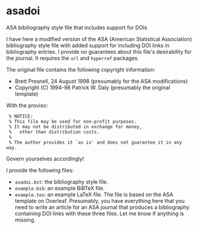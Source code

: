 # asadoi
ASA bibiliography style file that includes support for DOIs

I have here a modified version of the ASA (American Statistical Association) bibliography style file with added support for including DOI links in bibliography entries. I provide no guarantees about this file's desirability for the journal. It requires the `url` and `hyperref` packages.

The original file contains the following copyright information:

* Brett Presnell, 24 August 1998 (presumably for the ASA modifications)
* Copyright (C) 1994-98 Patrick W. Daly (presumably the original template)

With the proviso: 

```
 % NOTICE:  
 % This file may be used for non-profit purposes.  
 % It may not be distributed in exchange for money,  
 %   other than distribution costs.  
 %  
 % The author provides it `as is' and does not guarantee it in any way.

```

Govern yourselves accordingly!

I provide the following files:

* `asadoi.bst`: the bibliography style file.
* `example.bib`: an example BiBTeX file.
* `example.tex`: an example LaTeX file. The file is based on the ASA template on Overleaf. Presumably, you have everything here that you need to write an article for an ASA journal that produces a bibliography containing DOI links with these three files. Let me know if anything is missing.
